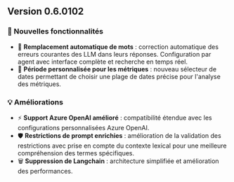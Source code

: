 ## Version 0.6.0102

### 🚀 Nouvelles fonctionnalités

- 🔄 **Remplacement automatique de mots** : correction automatique des erreurs courantes des LLM dans leurs réponses. Configuration par agent avec interface complète et recherche en temps réel.
- 📅 **Période personnalisée pour les métriques** : nouveau sélecteur de dates permettant de choisir une plage de dates précise pour l'analyse des métriques.

### 💡 Améliorations

- ⚡ **Support Azure OpenAI amélioré** : compatibilité étendue avec les configurations personnalisées Azure OpenAI.
- 🛡️ **Restrictions de prompt enrichies** : amélioration de la validation des restrictions avec prise en compte du contexte lexical pour une meilleure compréhension des termes spécifiques.
- 🗑️ **Suppression de Langchain** : architecture simplifiée et amélioration des performances.
